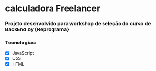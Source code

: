 # calculadora Freelancer

### Projeto desenvolvido para workshop de seleção do curso de BackEnd by {Reprograma}

### Tecnologias:
 - [x] JavaScript
 - [x] CSS
 - [x] HTML
